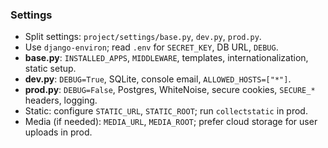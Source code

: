 ### Settings
- Split settings: `project/settings/base.py`, `dev.py`, `prod.py`.
- Use `django-environ`; read `.env` for `SECRET_KEY`, DB URL, `DEBUG`.
- **base.py**: `INSTALLED_APPS`, `MIDDLEWARE`, templates, internationalization, static setup.
- **dev.py**: `DEBUG=True`, SQLite, console email, `ALLOWED_HOSTS=["*"]`.
- **prod.py**: `DEBUG=False`, Postgres, WhiteNoise, secure cookies, `SECURE_*` headers, logging.
- Static: configure `STATIC_URL`, `STATIC_ROOT`; run `collectstatic` in prod.
- Media (if needed): `MEDIA_URL`, `MEDIA_ROOT`; prefer cloud storage for user uploads in prod.
